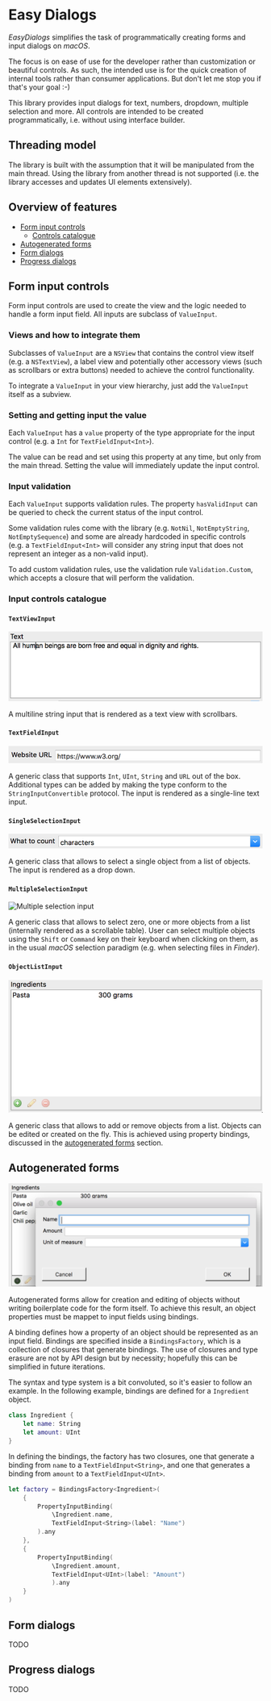 #  Easy Dialogs

_EasyDialogs_ simplifies the task of programmatically creating forms and input dialogs on _macOS_.

The focus is on ease of use for the developer rather than customization or beautiful controls. As such, the intended use is for the quick creation of internal tools rather than consumer applications. But don't let me stop you if that's your goal :-)

This library provides input dialogs for text, numbers, dropdown, multiple selection and more. All controls are intended to be created programmatically, i.e. without using interface builder.

## Threading model

The library is built with the assumption that it will be manipulated from the main thread. Using the library from another thread is not supported (i.e. the library accesses and updates UI elements extensively).

## Overview of features

- [Form input controls](#form%20input%20controls)
    - [Controls catalogue](#input%20controls%20catalogue)
- [Autogenerated forms](#autogenerated%20forms)
- [Form dialogs](#form%20dialogs)
- [Progress dialogs](#progress%20dialogs)

## Form input controls

Form input controls are used to create the view and the logic needed to handle a form input field. All inputs are subclass of `ValueInput`.

### Views and how to integrate them

Subclasses of `ValueInput` are a `NSView` that contains the control view itself (e.g. a `NSTextView`), a label view and potentially other accessory views (such as scrollbars or extra buttons) needed to achieve the control functionality.

To integrate a `ValueInput` in your view hierarchy, just add the `ValueInput` itself as a subview.

### Setting and getting input the value

Each `ValueInput` has a `value` property of the type appropriate for the input control (e.g. a `Int` for `TextFieldInput<Int>`).

The value can be read and set using this property at any time, but only from the main thread. Setting the value will immediately update the input control.

### Input validation

Each `ValueInput` supports validation rules. The property `hasValidInput` can be queried to check the current status of the input control.

Some validation rules come with the library (e.g. `NotNil`, `NotEmptyString`, `NotEmptySequence`) and some are already hardcoded in specific controls (e.g. a `TextFieldInput<Int>` will consider any string input that does not represent an integer as a non-valid input).

To add custom validation rules, use the validation rule `Validation.Custom`, which accepts a closure that will perform the validation.

### Input controls catalogue

#### `TextViewInput`

![Mutiline text input](multiline%20text.png)

A multiline string input that is rendered as a text view with scrollbars.

#### `TextFieldInput`

![Text input](text%20input.png)

A generic class that supports `Int`, `UInt`, `String` and `URL` out of the box. Additional types can be added by making the type conform to the `StringInputConvertible` protocol. The input is rendered as a single-line text input.


#### `SingleSelectionInput`

![List input](list%20input.png)

A generic class that allows to select a single object from a list of objects. The input is rendered as a drop down.

#### `MultipleSelectionInput`

![Multiple selection input](mutiple%20input.png)

A generic class that allows to select zero, one or more objects from a list (internally rendered as a scrollable table). User can select multiple objects using the `Shift` or `Command` key on their keyboard when clicking on them, as in the usual _macOS_ selection paradigm (e.g. when selecting files in _Finder_).


#### `ObjectListInput`

![Object input](object%20input.png)

A generic class that allows to add or remove objects from a list. Objects can be edited or created on the fly. This is achieved using property bindings, discussed in the [autogenerated forms](#autogenerated%20forms) section.

## Autogenerated forms

![Automatic form](automatic%20form.png)

Autogenerated forms allow for creation and editing of objects without writing boilerplate code for the form itself. To achieve this result, an object properties must be mappet to input fields using bindings.

A binding defines how a property of an object should be represented as an input field. Bindings are specified inside a `BindingsFactory`, which is a collection of closures that generate bindings. The use of closures and type erasure are not by API design but by necessity; hopefully this can be simplified in future iterations.

The syntax and type system is a bit convoluted, so it's easier to follow an example. In the following example, bindings are defined for a `Ingredient` object.

```swift
class Ingredient {
    let name: String
    let amount: UInt
}
```
In defining the bindings, the factory has two closures, one that generate a binding from `name` to a `TextFieldInput<String>`, and one that generates a binding from `amount` to a `TextFieldInput<UInt>`.


```swift
let factory = BindingsFactory<Ingredient>(
    {
        PropertyInputBinding(
            \Ingredient.name,
            TextFieldInput<String>(label: "Name")
        ).any
    },
    {
        PropertyInputBinding(
            \Ingredient.amount,
            TextFieldInput<UInt>(label: "Amount")
            ).any
    }
)
```
## Form dialogs
TODO

## Progress dialogs
TODO
